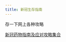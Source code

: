 ```yaml
---
title: 新冠生存指南
---
```


存一下网上各种攻略

[新冠药物指南及应对攻略集合](https://docs.qq.com/sheet/DV3hFQXNCaHJMZ3Nq?tab=BB08J2)
